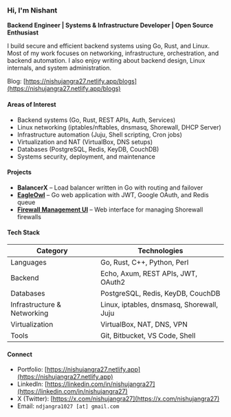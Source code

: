 ### Hi, I'm Nishant

**Backend Engineer | Systems & Infrastructure Developer | Open Source Enthusiast**

I build secure and efficient backend systems using Go, Rust, and Linux.
Most of my work focuses on networking, infrastructure, orchestration, and backend automation.
I also enjoy writing about backend design, Linux internals, and system administration.

Blog: [https://nishujangra27.netlify.app/blogs](https://nishujangra27.netlify.app/blogs)

#### Areas of Interest

* Backend systems (Go, Rust, REST APIs, Auth, Services)
* Linux networking (iptables/nftables, dnsmasq, Shorewall, DHCP Server)
* Infrastructure automation (Juju, Shell scripting, Cron jobs)
* Virtualization and NAT (VirtualBox, DNS setups)
* Databases (PostgreSQL, Redis, KeyDB, CouchDB)
* Systems security, deployment, and maintenance


#### Projects

* **BalancerX** – Load balancer written in Go with routing and failover
* **[EagleOwl](https://bitbucket.org/tirveni/eagleowl/src/master/)** – Go web application with JWT, Google OAuth, and Redis queue
* **[Firewall Management UI](https://bitbucket.org/tirveni/fireshorewall/src/master/)** – Web interface for managing Shorewall firewalls


#### Tech Stack

| Category                    | Technologies                              |
| --------------------------- | ----------------------------------------- |
| Languages                   | Go, Rust, C++, Python, Perl               |
| Backend                     | Echo, Axum, REST APIs, JWT, OAuth2        |
| Databases                   | PostgreSQL, Redis, KeyDB, CouchDB         |
| Infrastructure & Networking | Linux, iptables, dnsmasq, Shorewall, Juju |
| Virtualization              | VirtualBox, NAT, DNS, VPN                 |
| Tools                       | Git, Bitbucket, VS Code, Shell            |


#### Connect

* Portfolio: [https://nishujangra27.netlify.app](https://nishujangra27.netlify.app)
* LinkedIn: [https://linkedin.com/in/nishujangra27](https://linkedin.com/in/nishujangra27)
* X (Twitter): [https://x.com/nishujangra27](https://x.com/nishujangra27)
* Email: `ndjangra1027 [at] gmail.com`
